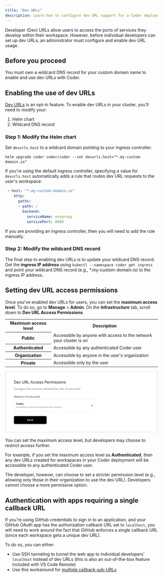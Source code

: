 ```yaml
---
title: "Dev URLs"
description: Learn how to configure dev URL support for a Coder deployment.
---
```


Developer (Dev) URLs allow users to access the ports of services they develop
within their workspace. However, before individual developers can set up dev
URLs, an administrator must configure and enable dev URL usage.

## Before you proceed

You must own a wildcard DNS record for your custom domain name to enable and use
dev URLs with Coder.

## Enabling the use of dev URLs

[Dev URLs](../workspaces/devurls.md) is an opt-in feature. To enable dev URLs in
your cluster, you'll need to modify your:

1. Helm chart
1. Wildcard DNS record

### Step 1: Modify the Helm chart

Set `devurls.host` to a wildcard domain pointing to your ingress controller:

```shell
helm upgrade coder coder/coder --set devurls.host="*.my-custom-domain.io"
```

If you're using the default ingress controller, specifying a value for
`devurls.host` automatically adds a rule that routes dev URL requests to the
user's workspace:

```yaml
 - host: "*.my-custom-domain.io"
    http:
      paths:
      - path: /
        backend:
          serviceName: envproxy
          servicePort: 8080
```

If you are providing an ingress controller, then you will need to add the rule
manually.

### Step 2: Modify the wildcard DNS record

The final step to enabling dev URLs is to update your wildcard DNS record. Get
the **ingress IP address** using `kubectl --namespace coder get ingress` and
point your wildcard DNS record (e.g., \*.my-custom-domain.io) to the ingress IP
address.

## Setting dev URL access permissions

Once you've enabled dev URLs for users, you can set the **maximum access
level**. To do so, go to **Manage** > **Admin**. On the **Infrastructure** tab,
scroll down to **Dev URL Access Permissions**.

<table>
  <tr>
    <th>Maximum access level</th>
    <th>Description</th>
  </tr>
  <tr>
    <th>Public</th>
    <td>Accessible by anyone with access to the
    network your cluster is on</td>
  </tr>
  <tr>
    <th>Authenticated</th>
    <td>Accessible by any authenticated Coder user</td>
  </tr>
  <tr>
    <th>Organization</th>
    <td>Accessible by anyone in the user's organization</td>
  </tr>
  <tr>
    <th>Private</th>
    <td>Accessible only by the user</td>
  </tr>
</table>

![Setting dev URL permissions](../assets/admin/admin-devurl-permissions.png)

You can set the maximum access level, but developers may choose to restrict
access further.

For example, if you set the maximum access level as **Authenticated**, then any
dev URLs created for workspaces in your Coder deployment will be accessible to
any authenticated Coder user.

The developer, however, can choose to set a stricter permission level (e.g.,
allowing only those in their organization to use the dev URL). Developers cannot
choose a more permissive option.

## Authentication with apps requiring a single callback URL

If you're using GitHub credentials to sign in to an application, and your GitHub
OAuth app has the authorization callback URL set to `localhost`, you will need
to work around the fact that GitHub enforces a single callback URL (since each
workspace gets a unique dev URL).

To do so, you can either:

- Use SSH tunneling to tunnel the web app to individual developers' `localhost`
  instead of dev URLs (this is also an out-of-the-box feature included with VS
  Code Remote)
- Use this workaround for
  [multiple callback sub-URLs](https://stackoverflow.com/questions/35942009/github-oauth-multiple-authorization-callback-url/38194107#38194107)
